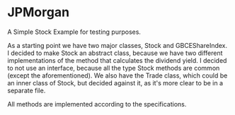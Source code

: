 # JPMorgan
A Simple Stock Example for testing purposes.

As a starting point we have two major classes, Stock and GBCEShareIndex.
I decided to make Stock an abstract class, because we have two different implementations of the method that calculates the dividend yield.
I decided to not use an interface, because all the type Stock methods are common (except the aforementioned). We also have the Trade class, which could be an inner class of Stock, but decided against it, as it's more clear to be in a separate file.

All methods are implemented according to the specifications.
